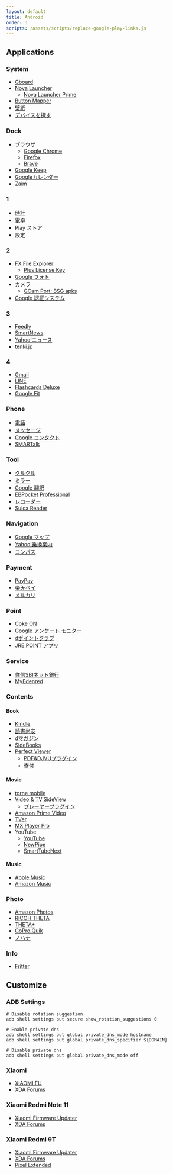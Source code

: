 ```yaml
---
layout: default
title: Android
order: 3
scripts: /assets/scripts/replace-google-play-links.js
---
```

## Applications

### System

- [Gboard](https://play.google.com/store/apps/details?id=com.google.android.inputmethod.latin)
- [Nova Launcher](https://play.google.com/store/apps/details?id=com.teslacoilsw.launcher)
  - [Nova Launcher Prime](https://play.google.com/store/apps/details?id=com.teslacoilsw.launcher.prime)
- [Button Mapper](https://play.google.com/store/apps/details?id=flar2.homebutton)
- [壁紙](https://play.google.com/store/apps/details?id=com.google.android.apps.wallpaper)
- [デバイスを探す](https://play.google.com/store/apps/details?id=com.google.android.apps.adm)

### Dock

- ブラウザ
  - [Google Chrome](https://play.google.com/store/apps/details?id=com.android.chrome)
  - [Firefox](https://play.google.com/store/apps/details?id=org.mozilla.firefox)
  - [Brave](https://play.google.com/store/apps/details?id=com.brave.browser)
- [Google Keep](https://play.google.com/store/apps/details?id=com.google.android.keep)
- [Googleカレンダー](https://play.google.com/store/apps/details?id=com.google.android.calendar)
- [Zaim](https://play.google.com/store/apps/details?id=net.zaim.android)

### 1

- [時計](https://play.google.com/store/apps/details?id=com.google.android.deskclock)
- [電卓](https://play.google.com/store/apps/details?id=com.google.android.calculator)
- Play ストア
- 設定

### 2

- [FX File Explorer](https://play.google.com/store/apps/details?id=nextapp.fx)
  - [Plus License Key](https://play.google.com/store/apps/details?id=nextapp.fx.rk)
- [Google フォト](https://play.google.com/store/apps/details?id=com.google.android.apps.photos)
- カメラ
  - [GCam Port: BSG apks](https://www.celsoazevedo.com/files/android/google-camera/dev-bsg/)
- [Google 認証システム](https://play.google.com/store/apps/details?id=com.google.android.apps.authenticator2)

### 3

- [Feedly](https://play.google.com/store/apps/details?id=com.devhd.feedly)
- [SmartNews](https://play.google.com/store/apps/details?id=jp.gocro.smartnews.android)
- [Yahoo!ニュース](https://play.google.com/store/apps/details?id=jp.co.yahoo.android.news)
- [tenki.jp](https://play.google.com/store/apps/details?id=jwa.or.jp.tenkijp3)

### 4

- [Gmail](https://play.google.com/store/apps/details?id=com.google.android.gm)
- [LINE](https://play.google.com/store/apps/details?id=jp.naver.line.android)
- [Flashcards Deluxe](https://play.google.com/store/apps/details?id=com.orangeorapple.flashcards)
- [Google Fit](https://play.google.com/store/apps/details?id=com.google.android.apps.fitness)

### Phone

- [電話](https://play.google.com/store/apps/details?id=com.google.android.dialer)
- [メッセージ](https://play.google.com/store/apps/details?id=com.google.android.apps.messaging)
- [Google コンタクト](https://play.google.com/store/apps/details?id=com.google.android.contacts)
- [SMARTalk](https://play.google.com/store/apps/details?id=jp.co.fusioncom.smartalk.android)

### Tool

- [クルクル](https://play.google.com/store/apps/details?id=com.arara.q)
- [ミラー](https://play.google.com/store/apps/details?id=com.darjjeelling.app.mirror)
- [Google 翻訳](https://play.google.com/store/apps/details?id=com.google.android.apps.translate)
- [EBPocket Professional](https://play.google.com/store/apps/details?id=info.ebstudio.ebpocket)
- [レコーダー](https://play.google.com/store/apps/details?id=com.google.android.apps.recorder)
- [Suica Reader](https://play.google.com/store/apps/details?id=yanzm.products.suicareader)

### Navigation

- [Google マップ](https://play.google.com/store/apps/details?id=com.google.android.apps.maps)
- [Yahoo!乗換案内](https://play.google.com/store/apps/details?id=jp.co.yahoo.android.apps.transit)
- [コンパス](https://play.google.com/store/apps/details?id=apps.r.compass)

### Payment

- [PayPay](https://play.google.com/store/apps/details?id=jp.ne.paypay.android.app)
- [楽天ペイ](https://play.google.com/store/apps/details?id=jp.co.rakuten.pay)
- [メルカリ](https://play.google.com/store/apps/details?id=com.kouzoh.mercari)

### Point

- [Coke ON](https://play.google.com/store/apps/details?id=com.coke.cokeon)
- [Google アンケート モニター](https://play.google.com/store/apps/details?id=com.google.android.apps.paidtasks)
- [dポイントクラブ](https://play.google.com/store/apps/details?id=com.nttdocomo.android.dpoint)
- [JRE POINT アプリ](https://play.google.com/store/apps/details?id=jp.co.jreast.jrepoint)

### Service

- [住信SBIネット銀行](https://play.google.com/store/apps/details?id=jp.co.netbk)
- [MyEdenred](https://play.google.com/store/apps/details?id=com.edenred.eq.myedenred)

### Contents

#### Book

- [Kindle](https://play.google.com/store/apps/details?id=com.amazon.kindle)
- [読書尚友](https://play.google.com/store/apps/details?id=info.ebstudio.bookviewer.pro)
- [dマガジン](https://play.google.com/store/apps/details?id=com.nttdocomo.dmagazine)
- [SideBooks](https://play.google.com/store/apps/details?id=jp.co.tokyo_ip.SideBooks)
- [Perfect Viewer](https://play.google.com/store/apps/details?id=com.rookiestudio.perfectviewer)
  - [PDF&DJVUプラグイン](https://play.google.com/store/apps/details?id=com.rookiestudio.perfectviewer.pdfplugin)
  - [寄付](https://play.google.com/store/apps/details?id=com.rookiestudio.perfectviewer.donate)

#### Movie

- [torne mobile](https://play.google.com/store/apps/details?id=com.playstation.tornemobile)
- [Video & TV SideView](https://play.google.com/store/apps/details?id=com.sony.tvsideview.phone)
  - [プレーヤープラグイン](https://play.google.com/store/apps/details?id=com.sony.tvsideview.dtcpplayer)
- [Amazon Prime Video](https://play.google.com/store/apps/details?id=com.amazon.avod.thirdpartyclient)
- [TVer](https://play.google.com/store/apps/details?id=jp.hamitv.hamiand1)
- [MX Player Pro](https://play.google.com/store/apps/details?id=com.mxtech.videoplayer.pro)
- YouTube
  - [YouTube](https://play.google.com/store/apps/details?id=com.google.android.youtube)
  - [NewPipe](https://newpipe.net/)
  - [SmartTubeNext](https://smartyoutubetv.github.io/)

#### Music

- [Apple Music](https://play.google.com/store/apps/details?id=com.apple.android.music)
- [Amazon Music](https://play.google.com/store/apps/details?id=com.amazon.mp3)

### Photo

- [Amazon Photos](https://play.google.com/store/apps/details?id=com.amazon.clouddrive.photos)
- [RICOH THETA](https://play.google.com/store/apps/details?id=com.theta360)
- [THETA+](https://play.google.com/store/apps/details?id=com.thetaplus)
- [GoPro Quik](https://play.google.com/store/apps/details?id=com.gopro.smarty)
- [ノハナ](https://play.google.com/store/apps/details?id=jp.co.nohana)

### Info

- [Fritter](https://play.google.com/store/apps/details?id=com.jonjomckay.fritter)

## Customize

### ADB Settings

```console
# Disable rotation suggestion
adb shell settings put secure show_rotation_suggestions 0

# Enable private dns
adb shell settings put global private_dns_mode hostname
adb shell settings put global private_dns_specifier ${DOMAIN}

# Disable private dns
adb shell settings put global private_dns_mode off
```

### Xiaomi

- [XIAOMI.EU](https://xiaomi.eu/community/forums/miui-rom-releases.103/)
- [XDA Forums](https://forum.xda-developers.com/c/xiaomi.12005/)

### Xiaomi Redmi Note 11

- [Xiaomi Firmware Updater](https://xiaomifirmwareupdater.com/firmware/spes/)
- [XDA Forums](https://forum.xda-developers.com/f/redmi-note-11-spes-spesn.12617/)

### Xiaomi Redmi 9T

- [Xiaomi Firmware Updater](https://xiaomifirmwareupdater.com/firmware/lime/)
- [XDA Forums](https://forum.xda-developers.com/f/poco-m3-roms-kernels-recoveries-other-develop.11969/)
- [Pixel Extended](https://forum.xda-developers.com/t/rom-official-a12-pixel-extended-4-1-for-poco-m3-redmi-9t-redmi-9-power-redmi-note-9-4g-juice.4393915/)
